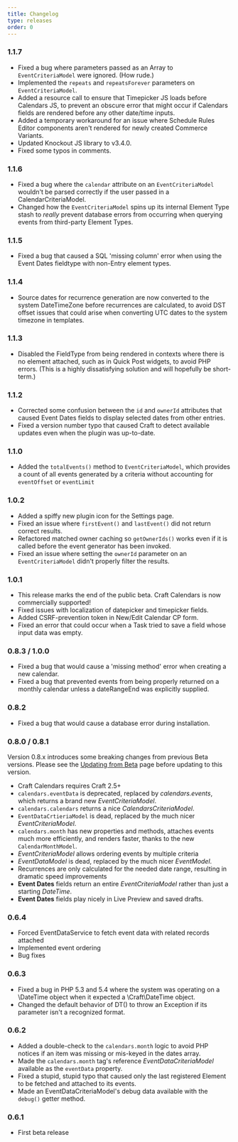 ```yaml
---
title: Changelog
type: releases
order: 0
---
```


### 1.1.7

- Fixed a bug where parameters passed as an Array to `EventCriteriaModel` were ignored. (How rude.)
- Implemented the `repeats` and `repeatsForever` parameters on `EventCriteriaModel`.
- Added a resource call to ensure that Timepicker JS loads before Calendars JS, to prevent an obscure error that might occur if Calendars fields are rendered before any other date/time inputs.
- Added a temporary workaround for an issue where Schedule Rules Editor components aren't rendered for newly created Commerce Variants.
- Updated Knockout JS library to v3.4.0.
- Fixed some typos in comments.

### 1.1.6

- Fixed a bug where the `calendar` attribute on an `EventCriteriaModel` wouldn't be parsed correctly if the user passed in a CalendarCriteriaModel.
- Changed how the `EventCriteriaModel` spins up its internal Element Type stash to _really_ prevent database errors from occurring when querying events from third-party Element Types.

### 1.1.5

- Fixed a bug that caused a SQL 'missing column' error when using the Event Dates fieldtype with non-Entry element types.

### 1.1.4

- Source dates for recurrence generation are now converted to the system DateTimeZone before recurrences are calculated, to avoid DST offset issues that could arise when converting UTC dates to the system timezone in templates.

### 1.1.3

- Disabled the FieldType from being rendered in contexts where there is no element attached, such as in Quick Post widgets, to avoid PHP errors. (This is a highly dissatisfying solution and will hopefully be short-term.)

### 1.1.2

- Corrected some confusion between the `id` and `ownerId` attributes that caused Event Dates fields to display selected dates from other entries.
- Fixed a version number typo that caused Craft to detect available updates even when the plugin was up-to-date.

### 1.1.0

- Added the `totalEvents()` method to `EventCriteriaModel`, which provides a count of all events generated by a criteria without accounting for `eventOffset` or `eventLimit`

### 1.0.2

- Added a spiffy new plugin icon for the Settings page.
- Fixed an issue where `firstEvent()` and `lastEvent()` did not return correct results.
- Refactored matched owner caching so `getOwnerIds()` works even if it is called before the event generator has been invoked.
- Fixed an issue where setting the `ownerId` parameter on an `EventCriteriaModel` didn't properly filter the results.

### 1.0.1

- This release marks the end of the public beta. Craft Calendars is now commercially supported!
- Fixed issues with localization of datepicker and timepicker fields.
- Added CSRF-prevention token in New/Edit Calendar CP form.
- Fixed an error that could occur when a Task tried to save a field whose input data was empty.

### 0.8.3 / 1.0.0

- Fixed a bug that would cause a 'missing method' error when creating a new calendar.
- Fixed a bug that prevented events from being properly returned on a monthly calendar unless a dateRangeEnd was explicitly supplied.

### 0.8.2

- Fixed a bug that would cause a database error during installation.

### 0.8.0 / 0.8.1

Version 0.8.x introduces some breaking changes from previous Beta versions. Please see the [Updating from Beta](/guide/updating-from-beta.html) page before updating to this version. 

- Craft Calendars requires Craft 2.5+
- `calendars.eventData` is deprecated, replaced by _calendars.events_, which returns a brand new _EventCriteriaModel_.
- `calendars.calendars` returns a nice _CalendarsCriteriaModel_.
- `EventDataCrtieriaModel` is dead, replaced by the much nicer _EventCriteriaModel_.
- `calendars.month` has new properties and methods, attaches events much more efficiently, and renders faster, thanks to the new `CalendarMonthModel`.
- _EventCriteriaModel_ allows ordering events by multiple criteria
- _EventDataModel_ is dead, replaced by the much nicer _EventModel_.
- Recurrences are only calculated for the needed date range, resulting in dramatic speed improvements
- **Event Dates** fields return an entire _EventCriteriaModel_ rather than just a starting _DateTime_.
- **Event Dates** fields play nicely in Live Preview and saved drafts.

### 0.6.4

- Forced EventDataService to fetch event data with related records attached
- Implemented event ordering
- Bug fixes

### 0.6.3

- Fixed a bug in PHP 5.3 and 5.4 where the system was operating on a \DateTime object when it expected a \Craft\DateTime object.
- Changed the default behavior of DT() to throw an Exception if its parameter isn't a recognized format.

### 0.6.2

- Added a double-check to the `calendars.month` logic to avoid PHP notices if an item was missing or mis-keyed in the dates array.
- Made the `calendars.month` tag's reference _EventDataCriteriaModel_ available as the `eventData` property.
- Fixed a stupid, stupid typo that caused only the last registered Element to be fetched and attached to its events.
- Made an EventDataCriteriaModel's debug data available with the `debug()` getter method.

### 0.6.1

- First beta release
